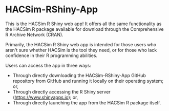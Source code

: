 # HACSim-RShiny-App

This is the HACSim R Shiny web app! It offers all the same functionality as the HACSim R package available for download through the Comprehensive R Archive Network (CRAN).

Primarily, the HACSim R Shiny web app is intended for those users who aren't sure whether HACSim is the tool they need, or for those who lack confidence in their R programming abilities.

Users can access the app in three ways:

- Through directly downloading the HACSim-RShiny-App GitHub repository from GitHub and running it locally on their operating system; or,
- Through directly accessing the R Shiny server (https://www.shinyapps.io); or,
- Through directly launching the app from the HACSim R package itself.

